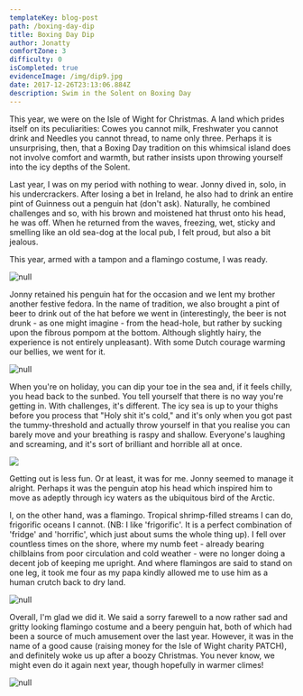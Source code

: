 ```yaml
---
templateKey: blog-post
path: /boxing-day-dip
title: Boxing Day Dip
author: Jonatty
comfortZone: 3
difficulty: 0
isCompleted: true
evidenceImage: /img/dip9.jpg
date: 2017-12-26T23:13:06.884Z
description: Swim in the Solent on Boxing Day
---
```

This year, we were on the Isle of Wight for Christmas. A land which prides itself on its peculiarities: Cowes you cannot milk, Freshwater you cannot drink and Needles you cannot thread, to name only three. Perhaps it is unsurprising, then, that a Boxing Day tradition on this whimsical island does not involve comfort and warmth, but rather insists upon throwing yourself into the icy depths of the Solent.

Last year, I was on my period with nothing to wear. Jonny dived in, solo, in his undercrackers. After losing a bet in Ireland, he also had to drink an entire pint of Guinness out a penguin hat (don't ask). Naturally, he combined challenges and so, with his brown and moistened hat thrust onto his head, he was off. When he returned from the waves, freezing, wet, sticky and smelling like an old sea-dog at the local pub, I felt proud, but also a bit jealous.

This year, armed with a tampon and a flamingo costume, I was ready.

![null](/img/dip9.jpg)

Jonny retained his penguin hat for the occasion and we lent my brother another festive fedora. In the name of tradition, we also brought a pint of beer to drink out of the hat before we went in (interestingly, the beer is not drunk - as one might imagine - from the head-hole, but rather by sucking upon the fibrous pompom at the bottom. Although slightly hairy, the experience is not entirely unpleasant). With some Dutch courage warming our bellies, we went for it.

![null](/img/dip3.jpg)

When you're on holiday, you can dip your toe in the sea and, if it feels chilly, you head back to the sunbed. You tell yourself that there is no way you're getting in. With challenges, it's different. The icy sea is up to your thighs before you process that "Holy shit it's cold," and it's only when you got past the tummy-threshold and actually throw yourself in that you realise you can barely move and your breathing is raspy and shallow. Everyone's laughing and screaming, and it's sort of brilliant and horrible all at once.

![](/img/dip8.jpg)

Getting out is less fun. Or at least, it was for me. Jonny seemed to manage it alright. Perhaps it was the penguin atop his head which inspired him to move as adeptly through icy waters as the ubiquitous bird of the Arctic.

I, on the other hand, was a flamingo. Tropical shrimp-filled streams I can do, frigorific oceans I cannot. (NB: I like 'frigorific'. It is a perfect combination of 'fridge' and 'horrific', which just about sums the whole thing up). I fell over countless times on the shore, where my numb feet - already bearing chilblains from poor circulation and cold weather - were no longer doing a decent job of keeping me upright. And where flamingos are said to stand on one leg, it took me four as my papa kindly allowed me to use him as a human crutch back to dry land.

![null](/img/dip5.jpg)

Overall, I'm glad we did it. We said a sorry farewell to a now rather sad and gritty looking flamingo costume and a beery penguin hat, both of which had been a source of much amusement over the last year. However, it was in the name of a good cause (raising money for the Isle of Wight charity PATCH), and definitely woke us up after a boozy Christmas. You never know, we might even do it again next year, though hopefully in warmer climes!

![null](/img/25017186_1497079573694307_7803116026689748992_n.jpg)
